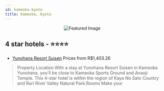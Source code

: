 ```yaml
---
id: kameoka-kyoto
title: Kameoka, Kyoto
---
```


<center><img src="https://i.travelapi.com/hotels/8000000/7130000/7124500/7124471/015f8745_z.jpg" alt="Featured Image" /></center>


##  4 star hotels - ⭐️⭐️⭐️⭐️

-    [Yunohana Resort Suisen](https://us.hurb.com/hotels/kameoka/yunohana-resort-suisen-JNP-JP260716?cmp=18055) Prices from R$1,403.26
   > Property Location With a stay at Yunohana Resort Suisen in Kameoka Yunohana, you&apos;ll be close to Kameoka Sports Ground and Anaoji Temple. This 4-star hotel is within the region of Kaya No Sato Country and Ruri River Valley Natural Park.Rooms Make your

